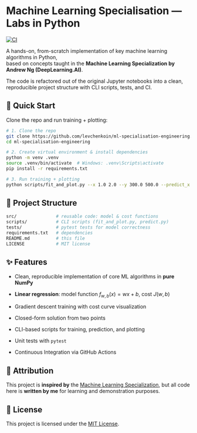 # Machine Learning Specialisation — Labs in Python

[![CI](https://github.com/levchenkoin/ml-specialisation-engineering/actions/workflows/ci.yml/badge.svg)](https://github.com/levchenkoin/ml-specialisation-engineering/actions/workflows/ci.yml)

A hands-on, from-scratch implementation of key machine learning algorithms in Python,  
based on concepts taught in the **Machine Learning Specialization by Andrew Ng (DeepLearning.AI)**.  

The code is refactored out of the original Jupyter notebooks into a clean, reproducible project structure with CLI scripts, tests, and CI.

## 🚀 Quick Start

Clone the repo and run training + plotting:

```bash
# 1. Clone the repo
git clone https://github.com/levchenkoin/ml-specialisation-engineering.git
cd ml-specialisation-engineering

# 2. Create virtual environment & install dependencies
python -m venv .venv
source .venv/bin/activate  # Windows: .venv\Scripts\activate
pip install -r requirements.txt

# 3. Run training + plotting
python scripts/fit_and_plot.py --x 1.0 2.0 --y 300.0 500.0 --predict_x 1.2
```
## 📂 Project Structure

```bash
src/               # reusable code: model & cost functions
scripts/           # CLI scripts (fit_and_plot.py, predict.py)
tests/             # pytest tests for model correctness
requirements.txt   # dependencies
README.md          # this file
LICENSE            # MIT license
```
## ✨ Features

- Clean, reproducible implementation of core ML algorithms in **pure NumPy**

- **Linear regression**: model function $f_{w,b}(x)=wx+b$, cost $J(w,b)$

- Gradient descent training with cost curve visualization

- Closed-form solution from two points

- CLI-based scripts for training, prediction, and plotting

- Unit tests with `pytest`

- Continuous Integration via GitHub Actions

## 📖 Attribution

This project is **inspired by** the [Machine Learning Specialization](https://www.coursera.org/specializations/machine-learning-introduction), but all code here is **written by me** for learning and demonstration purposes.

## 📝 License

This project is licensed under the [MIT License](https://github.com/levchenkoin/ml-specialisation-engineering?tab=MIT-1-ov-file).
